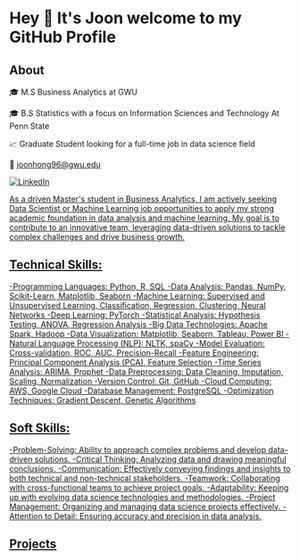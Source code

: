 # Hey 👋 It's Joon welcome to my GitHub Profile

## About

🎓 M.S Business Analytics at GWU

🎓 B.S Statistics with a focus on Information Sciences and Technology At Penn State

📈 Graduate Student looking for a full-time job in data science field

📧 joonhong96@gwu.edu

<a href="https://www.linkedin.com/in/joonkyuhong/" target="_blank"><img src="https://img.shields.io/badge/LinkedIn-%230077B5.svg?&style=flat-square&logo=linkedin&logoColor=white" alt="LinkedIn">


As a driven Master's student in Business Analytics, I am actively seeking Data Scientist or Machine Learning job opportunities to apply my strong academic foundation in data analysis and machine learning. My goal is to contribute to an innovative team, leveraging data-driven solutions to tackle complex challenges and drive business growth.

## Technical Skills:

-Programming Languages: Python, R, SQL
-Data Analysis: Pandas, NumPy, Scikit-Learn, Matplotlib, Seaborn
-Machine Learning: Supervised and Unsupervised Learning, Classification, Regression, Clustering, Neural Networks
-Deep Learning: PyTorch
-Statistical Analysis: Hypothesis Testing, ANOVA, Regression Analysis
-Big Data Technologies: Apache Spark, Hadoop
-Data Visualization: Matplotlib, Seaborn, Tableau, Power BI
-Natural Language Processing (NLP): NLTK, spaCy
-Model Evaluation: Cross-validation, ROC, AUC, Precision-Recall
-Feature Engineering: Principal Component Analysis (PCA), Feature Selection
-Time Series Analysis: ARIMA, Prophet
-Data Preprocessing: Data Cleaning, Imputation, Scaling, Normalization
-Version Control: Git, GitHub
-Cloud Computing: AWS, Google Cloud
-Database Management: PostgreSQL
-Optimization Techniques: Gradient Descent, Genetic Algorithms


## Soft Skills:

-Problem-Solving: Ability to approach complex problems and develop data-driven solutions.
-Critical Thinking: Analyzing data and drawing meaningful conclusions.
-Communication: Effectively conveying findings and insights to both technical and non-technical stakeholders.
-Teamwork: Collaborating with cross-functional teams to achieve project goals.
-Adaptability: Keeping up with evolving data science technologies and methodologies.
-Project Management: Organizing and managing data science projects effectively.
-Attention to Detail: Ensuring accuracy and precision in data analysis.


## Projects 

